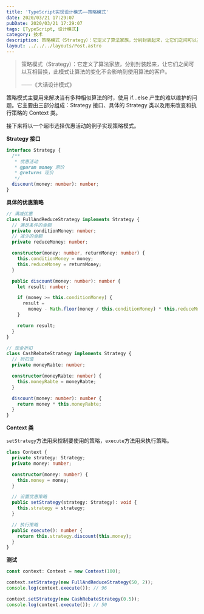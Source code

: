 ```yaml
---
title: 'TypeScript实现设计模式——策略模式'
date: 2020/03/21 17:29:07
pubDate: 2020/03/21 17:29:07
tags: [TypeScript, 设计模式]
category: 技术
description: 策略模式（Strategy）：它定义了算法家族，分别封装起来，让它们之间可以互相替换，此模式让算法的变化不会影响到使用算法的客户。——《大话设计模式》
layout: ../../../layouts/Post.astro
---
```


> 策略模式（Strategy）：它定义了算法家族，分别封装起来，让它们之间可以互相替换，此模式让算法的变化不会影响到使用算法的客户。
>
> ——《大话设计模式》

策略模式主要用来解决当有多种相似算法的时，使用 if...else 产生的难以维护的问题。它主要由三部分组成：Strategy 接口、具体的 Strategy 类以及用来改变和执行策略的 Context 类。

接下来将以一个超市选择优惠活动的例子实现策略模式。

**Strategy 接口**

```typescript
interface Strategy {
  /**
   * 优惠活动
   * @param money 原价
   * @returns 现价
   */
  discount(money: number): number;
}
```

**具体的优惠策略**

```typescript
// 满减优惠
class FullAndReduceStrategy implements Strategy {
  // 满足条件的金额
  private conditionMoney: number;
  // 减少的金额
  private reduceMoney: number;

  constructor(money: number, returnMoney: number) {
    this.conditionMoney = money;
    this.reduceMoney = returnMoney;
  }

  public discount(money: number): number {
    let result: number;

    if (money >= this.conditionMoney) {
      result =
        money - Math.floor(money / this.conditionMoney) * this.reduceMoney;
    }

    return result;
  }
}

// 现金折扣
class CashRebateStrategy implements Strategy {
  // 折扣值
  private moneyRabte: number;

  constructor(moneyRabte: number) {
    this.moneyRabte = moneyRabte;
  }

  discount(money: number): number {
    return money * this.moneyRabte;
  }
}
```

**Context 类**

`setStrategy`方法用来控制要使用的策略，`execute`方法用来执行策略。

```typescript
class Context {
  private strategy: Strategy;
  private money: number;

  constructor(money: number) {
    this.money = money;
  }

  // 设置优惠策略
  public setStrategy(strategy: Strategy): void {
    this.strategy = strategy;
  }

  // 执行策略
  public execute(): number {
    return this.strategy.discount(this.money);
  }
}
```

**测试**

```typescript
const context: Context = new Context(100);

context.setStrategy(new FullAndReduceStrategy(50, 2));
console.log(context.execute()); // 96

context.setStrategy(new CashRebateStrategy(0.5));
console.log(context.execute()); // 50
```
